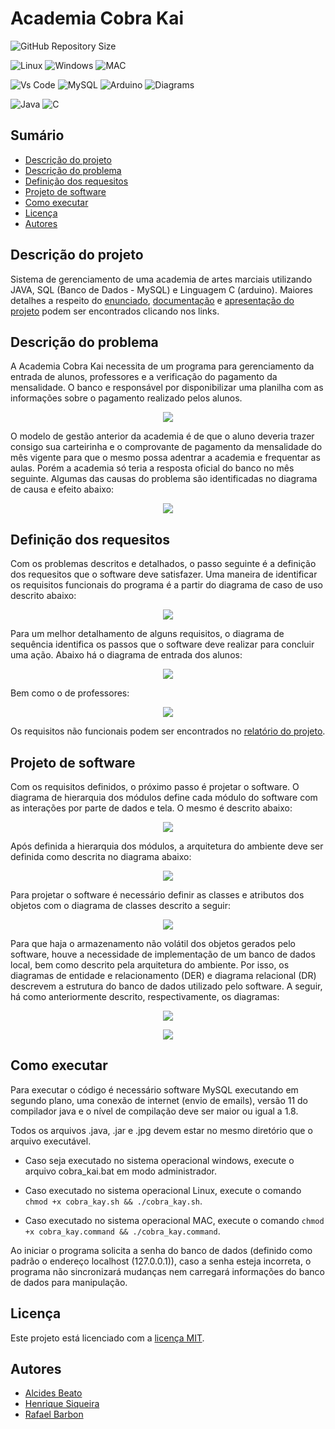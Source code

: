 # Academia Cobra Kai
![GitHub Repository Size](https://img.shields.io/github/repo-size/h-ssiqueira/Academia_Cobra_Kai?label=Repository%20Size&style=for-the-badge)

![Linux](https://img.shields.io/badge/Linux-FCC624?style=for-the-badge&logo=linux&logoColor=black)
![Windows](https://img.shields.io/badge/Windows-0078D6?style=for-the-badge&logo=windows&logoColor=white)
![MAC](https://img.shields.io/badge/MAC-000000?style=for-the-badge&logo=macos&logoColor=white)

![Vs Code](https://img.shields.io/badge/Visual_Studio_Code-007ACC?style=for-the-badge&logo=visual%20studio%20code&logoColor=white)
![MySQL](https://img.shields.io/badge/MySQL-4479A1?style=for-the-badge&logo=mysql&logoColor=white)
![Arduino](https://img.shields.io/badge/Arduino-00979D?style=for-the-badge&logo=arduino&logoColor=white)
![Diagrams](https://img.shields.io/badge/Diagrams_net-F08705?style=for-the-badge&logo=diagramsdotnet&logoColor=white)

![Java](https://img.shields.io/badge/Java-ED8B00?style=for-the-badge&logo=java&logoColor=white)
![C](https://img.shields.io/badge/C-00599C?style=for-the-badge&logo=c&logoColor=white)


## Sumário
* [Descrição do projeto](#Descrição-do-projeto)
* [Descrição do problema](#Descrição-do-problema)
* [Definição dos requesitos](#Definição-dos-requisitos)
* [Projeto de software](#Projeto-de-software)
* [Como executar](#Como-executar)
* [Licença](#Licença)
* [Autores](#Autores)

## Descrição do projeto
Sistema de gerenciamento de uma academia de artes marciais utilizando JAVA, SQL (Banco de Dados - MySQL) e Linguagem C (arduino). Maiores detalhes a respeito do [enunciado](PROJETO.pdf), [documentação](RAH%20-%20Desenvolvimento%20de%20Sistemas.pdf) e [apresentação do projeto](https://prezi.com/view/QVZTghRVZIM5FeBVW7Gn/) podem ser encontrados clicando nos links.

## Descrição do problema
A Academia Cobra Kai necessita de um programa para gerenciamento da entrada de alunos, professores e a verificação do pagamento da mensalidade. O banco e responsável por disponibilizar uma planilha com as informações sobre o pagamento realizado pelos alunos.

<p align="center"> <img src="Cobra_Kai.jpg"> </p>

O modelo de gestão anterior da academia é de que o aluno deveria trazer consigo sua carteirinha e o comprovante de pagamento da mensalidade do mês vigente para que o mesmo possa adentrar a academia e frequentar as aulas. Porém a academia só teria a resposta oficial do banco no mês seguinte. Algumas das causas do problema são identificadas no diagrama de causa e efeito abaixo:

<p align="center"> <img src="imgs/Diagrama%20causa%20e%20efeito.jpeg"> </p>

## Definição dos requesitos
Com os problemas descritos e detalhados, o passo seguinte é a definição dos requesitos que o software deve satisfazer. Uma maneira de identificar os requisitos funcionais do programa é a partir do diagrama de caso de uso descrito abaixo:

<p align="center"> <img src="imgs/Diagrama_Caso_de_Uso.jpg"> </p>

Para um melhor detalhamento de alguns requisitos, o diagrama de sequência identifica os passos que o software deve realizar para concluir uma ação. Abaixo há o diagrama de entrada dos alunos:

<p align="center"> <img src="imgs/Diagrama%20de%20Sequencia%20aluno.jpg"> </p>

Bem como o de professores:

<p align="center"> <img src="imgs/Diagrama%20de%20Sequencia%20professor.jpg"> </p>

Os requisitos não funcionais podem ser encontrados no [relatório do projeto](RAH%20-%20Desenvolvimento%20de%20Sistemas.pdf).
## Projeto de software
Com os requisitos definidos, o próximo passo é projetar o software. O diagrama de hierarquia dos módulos define cada módulo do software com as interações por parte de dados e tela. O mesmo é descrito abaixo:

<p align="center"> <img src="imgs/Hierarquia%20dos%20modulos.jpg"> </p>

Após definida a hierarquia dos módulos, a arquitetura do ambiente deve ser definida como descrita no diagrama abaixo:

<p align="center"> <img src="imgs/Arquitetura%20do%20ambiente.jpg"> </p>

Para projetar o software é necessário definir as classes e atributos dos objetos com o diagrama de classes descrito a seguir:

<p align="center"> <img src="imgs/Diagrama%20de%20classes.jpg"> </p>

Para que haja o armazenamento não volátil dos objetos gerados pelo software, houve a necessidade de implementação de um banco de dados local, bem como descrito pela arquitetura do ambiente. Por isso, os diagramas de entidade e relacionamento (DER) e diagrama relacional (DR) descrevem a estrutura do banco de dados utilizado pelo software. A seguir, há como anteriormente descrito, respectivamente, os diagramas:

<p align="center"> <img src="imgs/Diagrama%20entidade%20relacionamento.jpg"> </p>

<p align="center"> <img src="imgs/Diagrama%20relacional.jpg"> </p>

## Como executar

Para executar o código é necessário software MySQL executando em segundo plano, uma conexão de internet (envio de emails), versão 11 do compilador java e o nível de compilação deve ser maior ou igual a 1.8.

Todos os arquivos .java, .jar e .jpg devem estar no mesmo diretório que o arquivo executável.

* Caso seja executado no sistema operacional windows, execute o arquivo cobra_kai.bat em modo administrador.

* Caso executado no sistema operacional Linux, execute o comando `chmod +x cobra_kay.sh && ./cobra_kay.sh`.

* Caso executado no sistema operacional MAC, execute o comando `chmod +x cobra_kay.command && ./cobra_kay.command`.

Ao iniciar o programa solicita a senha do banco de dados (definido como padrão o endereço localhost (127.0.0.1)), caso a senha esteja incorreta, o programa não sincronizará mudanças nem carregará informações do banco de dados para manipulação.

## Licença
Este projeto está licenciado com a [licença MIT](LICENSE).

## Autores
- [Alcides Beato](https://github.com/alcidesbeato)
- [Henrique Siqueira](https://github.com/h-ssiqueira)
- [Rafael Barbon](https://github.com/RafaelBarbon)
